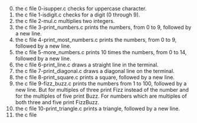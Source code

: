 0. the c file 0-isupper.c checks for uppercase character.
1. the c file 1-isdigit.c  checks for a digit (0 through 9).
2. the c file 2-mul.c multiplies two integers.
3. the c file 3-print_numbers.c  prints the numbers, from 0 to 9, followed by a new line.
4. the c file 4-print_most_numbers.c  prints the numbers, from 0 to 9, followed by a new line.
5. the c file 5-more_numbers.c prints 10 times the numbers, from 0 to 14, followed by a new line.
6. the c file 6-print_line.c draws a straight line in the terminal.
7. the c file 7-print_diagonal.c draws a diagonal line on the terminal.
8. the c file 8-print_square.c prints a square, followed by a new line.
9. the c file 9-fizz_buzz.c prints the numbers from 1 to 100, followed by a new line. But for multiples of three print Fizz instead of the number and for the multiples of five print Buzz. For numbers which are multiples of both three and five print FizzBuzz.
10. the c file 10-print_triangle.c  prints a triangle, followed by a new line.
100. the c file 